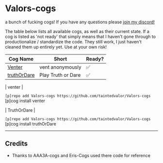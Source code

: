 # Valors-cogs
a bunch of fucking cogs! 
If you have any questions please [join my discord!](https://discord.gg/QysVtMvgSN)

The table below lists all available cogs, as well as their current state. If a cog is listed as 'not ready' that simply means that I haven't gone through to productionalize / standardize the code. They still work, I just haven't cleaned them up entirely yet. Use at your own risk!


| Cog Name | Short | Ready? |
| --- | --- | --- |
| [Venter](#venter) | vent anonymously | ✅ |
| [truthOrDare](#truthOrDare) | Play Truth or Dare | ✅ |

| venter |

`[p]repo add Valors-cogs https://github.com/taintedvalor/Valors-cogs
`[p]cog install venter

| TruthOrDare |

`[p]repo add Valors-cogs https://github.com/taintedvalor/Valors-cogs
`[p]cog install truthOrDare



-------
Credits
-------

* Thanks to AAA3A-cogs and Eris-Cogs used there code for reference
  


